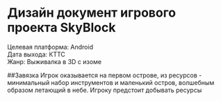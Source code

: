# Дизайн документ игрового проекта SkyBlock
Целевая платформа: Android  
Дата выхода: КТТС  
Жанр: Выживалка в 3D с изоме  
  
##Завязка
Игрок оказывается на первом острове, из ресурсов - минимальный набор инструментов и маленький остров, волшебным образом летающий в небе. Игроку предстоит добывать ресурсы
